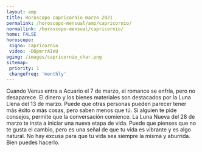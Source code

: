 ```yaml
---
layout: amp
title: Horoscopo capricornio marzo 2021 
permalink: /horoscopo-mensual/amp/capricornio/
normallink: /horoscopo-mensual/capricornio/
home: FALSE
horoscopo:
 signo: capricornio
 video: -DQpmrrAIeU
ogimg: /images/capricornio_char.png
sitemap:
 priority: 1
 changefreq: 'monthly'
---
```



Cuando Venus entra a Acuario el 7 de marzo, el romance se enfría, pero no desaparece. El dinero y los bienes materiales son destacados por la Luna Llena del 13 de marzo. Puede que otras personas pueden parecer tener más éxito o más cosas, pero saben menos que tú. Si alguien te pide consejos, permite que la conversación comience. La Luna Nueva del 28 de marzo te insta a iniciar una nueva etapa de vida. Puede que pienses que no te gusta el cambio, pero es una señal de que tu vida es vibrante y es algo natural. No hay excusa para que tu vida sea siempre la misma y aburrida. Bien puedes hacerlo.